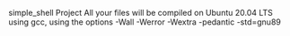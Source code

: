 simple_shell Project
All your files will be compiled on Ubuntu 20.04 LTS using gcc, using the options -Wall -Werror -Wextra -pedantic -std=gnu89
